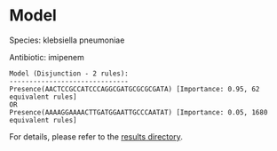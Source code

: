 
# Model

Species: klebsiella pneumoniae

Antibiotic: imipenem

```
Model (Disjunction - 2 rules):
------------------------------
Presence(AACTCCGCCATCCCAGGCGATGCGCGCGATA) [Importance: 0.95, 62 equivalent rules]
OR
Presence(AAAAGGAAAACTTGATGGAATTGCCCAATAT) [Importance: 0.05, 1680 equivalent rules]

```

For details, please refer to the [results directory](../../../../../results/scm_b/klebsiella+pneumoniae/imipenem/repeat_9/).

